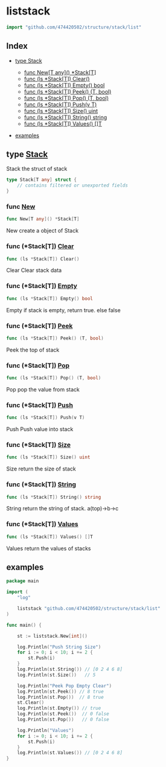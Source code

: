 <!-- Code generated by gomarkdoc. DO NOT EDIT -->

# liststack

```go
import "github.com/474420502/structure/stack/list"
```

## Index

- [type Stack](<#type-stack>)
  - [func New\[T any\]() *Stack[T]](<#func-new>)
  - [func (ls *Stack[T]) Clear()](<#func-stackt-clear>)
  - [func (ls *Stack[T]) Empty() bool](<#func-stackt-empty>)
  - [func (ls *Stack[T]) Peek() (T, bool)](<#func-stackt-peek>)
  - [func (ls *Stack[T]) Pop() (T, bool)](<#func-stackt-pop>)
  - [func (ls *Stack[T]) Push(v T)](<#func-stackt-push>)
  - [func (ls *Stack[T]) Size() uint](<#func-stackt-size>)
  - [func (ls *Stack[T]) String() string](<#func-stackt-string>)
  - [func (ls *Stack[T]) Values() []T](<#func-stackt-values>)

- [examples](<#examples>)

## type [Stack](<#examples>)

Stack the struct of stack

```go
type Stack[T any] struct {
    // contains filtered or unexported fields
}
```

### func [New](<#examples>)

```go
func New[T any]() *Stack[T]
```

New  create a object of Stack

### func \(\*Stack\[T\]\) [Clear](<#examples>)

```go
func (ls *Stack[T]) Clear()
```

Clear Clear stack data

### func \(\*Stack\[T\]\) [Empty](<#examples>)

```go
func (ls *Stack[T]) Empty() bool
```

Empty if stack is empty\, return true\. else false

### func \(\*Stack\[T\]\) [Peek](<#examples>)

```go
func (ls *Stack[T]) Peek() (T, bool)
```

Peek the top of stack

### func \(\*Stack\[T\]\) [Pop](<#examples>)

```go
func (ls *Stack[T]) Pop() (T, bool)
```

Pop pop the value from stack

### func \(\*Stack\[T\]\) [Push](<#examples>)

```go
func (ls *Stack[T]) Push(v T)
```

Push Push value into stack

### func \(\*Stack\[T\]\) [Size](<#examples>)

```go
func (ls *Stack[T]) Size() uint
```

Size return the size of stack

### func \(\*Stack\[T\]\) [String](<#examples>)

```go
func (ls *Stack[T]) String() string
```

String return the string of stack\. a\(top\)\-\>b\-\>c

### func \(\*Stack\[T\]\) [Values](<#examples>)

```go
func (ls *Stack[T]) Values() []T
```

Values return the values of stacks

## examples

```go
package main

import (
	"log"

	liststack "github.com/474420502/structure/stack/list"
)

func main() {

	st := liststack.New[int]()

	log.Println("Push String Size")
	for i := 0; i < 10; i += 2 {
		st.Push(i)
	}
	log.Println(st.String()) // [0 2 4 6 8]
	log.Println(st.Size())   // 5

	log.Println("Peek Pop Empty Clear")
	log.Println(st.Peek()) // 8 true
	log.Println(st.Pop())  // 8 true
	st.Clear()
	log.Println(st.Empty()) // true
	log.Println(st.Peek())  // 0 false
	log.Println(st.Pop())   // 0 false

	log.Println("Values")
	for i := 0; i < 10; i += 2 {
		st.Push(i)
	}
	log.Println(st.Values()) // [0 2 4 6 8]
}
```
 
